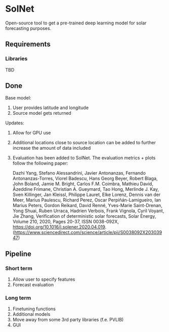 # SolNet
Open-source tool to get a pre-trained deep learning model for solar forecasting purposes.

## Requirements

### Libraries
TBD

## Done

Base model:
1. User provides latitude and longitude
2. Source model gets returned

Updates:
1. Allow for GPU use
2. Additional locations close to source location can be added to further increase the amount of data included
3. Evaluation has been added to SolNet. The evaluation metrics + plots follow the following paper:

    Dazhi Yang, Stefano Alessandrini, Javier Antonanzas, Fernando Antonanzas-Torres, Viorel Badescu, Hans Georg Beyer, Robert Blaga, John Boland, Jamie M. Bright, Carlos F.M. Coimbra, Mathieu David, Âzeddine Frimane, Christian A. Gueymard, Tao Hong, Merlinde J. Kay, Sven Killinger, Jan Kleissl, Philippe Lauret, Elke Lorenz, Dennis van der Meer, Marius Paulescu, Richard Perez, Oscar Perpiñán-Lamigueiro, Ian Marius Peters, Gordon Reikard, David Renné, Yves-Marie Saint-Drenan, Yong Shuai, Ruben Urraca, Hadrien Verbois, Frank Vignola, Cyril Voyant, Jie Zhang,
    Verification of deterministic solar forecasts,
    Solar Energy,
    Volume 210,
    2020,
    Pages 20-37,
    ISSN 0038-092X,
    https://doi.org/10.1016/j.solener.2020.04.019.
    (https://www.sciencedirect.com/science/article/pii/S0038092X20303947)

## Pipeline

### Short term
1. Allow user to specify features
2. Forecast evaluation

### Long term
1. Finetuning functions
2. Additional models
3. Move away from some 3rd party libraries (f.e. PVLIB)
4. GUI